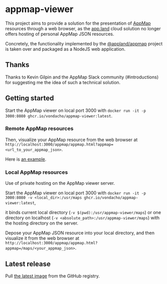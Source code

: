 # appmap-viewer

This project aims to provide a solution for the presentation of [AppMap](https://appmap.io/product) resources through a web browser, 
as the [app.land](https://app.land) cloud solution no longer offers hosting of personal AppMap JSON resources.

Concretely, the functionality implemented by the [@appland/appmap](https://www.npmjs.com/package/@appland/appmap) project is taken over 
and packaged as a NodeJS web application.

## Thanks

Thanks to Kevin Gilpin and the AppMap Slack community (#introductions) for suggesting me the idea of such a technical solution.

## Getting started

Start the AppMap viewer on local port 3000 with `docker run -it -p 3000:8080 ghcr.io/vondacho/appmap-viewer:latest`.

### Remote AppMap resources

Then, visualize your AppMap resource from the web browser at `http://localhost:3000/appmap/appmap.html?appmap=<url_to_your_appmap_json>`.

Here is [an example](http://localhost:3000/appmap/appmap.html?appmap=https://vondacho.github.io/arch-blueprint-java/appmap/edu_obya_blueprint_customer_adapter_rest_CustomerEndpointIT_shouldCreateAndModifyAndDeleteCustomer.appmap.json).

### Local AppMap resources

Use of private hosting on the AppMap viewer server.

Start the AppMap viewer on local port 3000 with `docker run -it -p 3000:8080 -v <local_dir>:/usr/maps ghcr.io/vondacho/appmap-viewer:latest`,

it binds current local directory (`-v $(pwd):/usr/appmap-viewer/maps`) or one directory on localhost (`-v <absolute_path>:/usr/appmap-viewer/maps`) with the hosting directory on the server.

Depose your AppMap JSON resource into your local directory, and then visualize it from the web browser at 
`http://localhost:3000/appmap/appmap.html?appmap=/maps/<your_appmap_json>`.

## Latest release
Pull [the latest image](https://github.com/vondacho/appmap-viewer/pkgs/container/appmap-viewer) from the GitHub registry.
